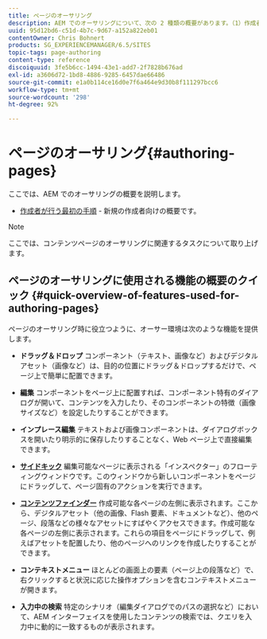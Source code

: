 ```yaml
---
title: ページのオーサリング
description: AEM でのオーサリングについて、次の 2 種類の概要があります。（1）作成者が行う最初の手順 - 新規の作成者向けの概要と、（2）ページのオーサリングのクイックガイド - 主なアクションに関するクイックガイド（概要レベル）。
uuid: 95d12bd6-c51d-4b7c-9d67-a152a822eb01
contentOwner: Chris Bohnert
products: SG_EXPERIENCEMANAGER/6.5/SITES
topic-tags: page-authoring
content-type: reference
discoiquuid: 3fe5b6cc-1494-43e1-add7-2f7828b676ad
exl-id: a3606d72-1bd8-4886-9285-6457dae66486
source-git-commit: e1a0b114ce16d0e7f6a464e9d30b8f111297bcc6
workflow-type: tm+mt
source-wordcount: '298'
ht-degree: 92%

---
```


# ページのオーサリング{#authoring-pages}

ここでは、AEM でのオーサリングの概要を説明します。

* [作成者が行う最初の手順](/help/sites-classic-ui-authoring/classic-page-author-first-steps.md) - 新規の作成者向けの概要です。

>[!NOTE]
>
>ここでは、コンテンツページのオーサリングに関連するタスクについて取り上げます。<!-- There are many additional features closely related to page authoring, these are covered under [Site and Page Features](/sites-classic-ui-authoring/classic-feature.md). -->

## ページのオーサリングに使用される機能の概要のクイック {#quick-overview-of-features-used-for-authoring-pages}

ページのオーサリング時に役立つように、オーサー環境は次のような機能を提供します。

* **ドラッグ＆ドロップ**
コンポーネント（テキスト、画像など）およびデジタルアセット（画像など）は、目的の位置にドラッグ＆ドロップするだけで、ページ上で簡単に配置できます。

* **編集**
コンポーネントをページ上に配置すれば、コンポーネント特有のダイアログが開いて、コンテンツを入力したり、そのコンポーネントの特徴（画像サイズなど）を設定したりすることができます。

* **インプレース編集**
テキストおよび画像コンポーネントは、ダイアログボックスを開いたり明示的に保存したりすることなく、Web ページ上で直接編集できます。

* **[サイドキック](/help/sites-classic-ui-authoring/classic-page-author-env-tools.md#sidekickclassicui)**
編集可能なページに表示される「インスペクター」のフローティングウィンドウです。このウィンドウから新しいコンポーネントをページにドラッグして、ページ固有のアクションを実行できます。

* **[コンテンツファインダー](/help/sites-classic-ui-authoring/classic-page-author-env-tools.md#thecontentfinderclassicui)**
作成可能な各ページの左側に表示されます。ここから、デジタルアセット（他の画像、Flash 要素、ドキュメントなど）、他のページ、段落などの様々なアセットにすばやくアクセスできます。作成可能な各ページの左側に表示されます。これらの項目をページにドラッグして、例えばアセットを配置したり、他のページへのリンクを作成したりすることができます。

* **コンテキストメニュー**
ほとんどの画面上の要素（ページ上の段落など）で、右クリックすると状況に応じた操作オプションを含むコンテキストメニューが開きます。

* **入力中の検索**
特定のシナリオ（編集ダイアログでのパスの選択など）において、AEM インターフェイスを使用したコンテンツの検索では、クエリを入力中に動的に一致するものが表示されます。
